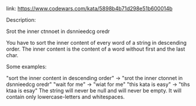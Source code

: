 link: https://www.codewars.com/kata/5898b4b71d298e51b600014b

Description:

Srot the inner ctnnoet in dsnnieedcg oredr

You have to sort the inner content of every word of a string in descending order.
The inner content is the content of a word without first and the last char.

Some examples:

"sort the inner content in descending order" -> "srot the inner ctonnet in dsnnieedcg oredr"
"wait for me" -> "wiat for me"
"this kata is easy" -> "tihs ktaa is esay"
The string will never be null and will never be empty.
It will contain only lowercase-letters and whitespaces. 
